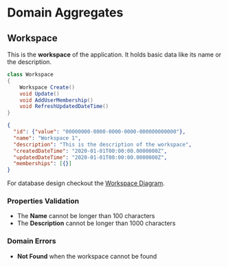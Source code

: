 # Domain Aggregates

## Workspace

This is the **workspace** of the application. It holds basic data like its name or the description.

```csharp
class Workspace
{
    Workspace Create()
    void Update()
    void AddUserMembership()
    void RefreshUpdatedDateTime()
}
```

```json
{
  "id": {"value": "00000000-0000-0000-0000-000000000000"},
  "name": "Workspace 1",
  "description": "This is the description of the workspace",
  "createdDateTime": "2020-01-01T00:00:00.0000000Z",
  "updatedDateTime": "2020-01-01T00:00:00.0000000Z",
  "memberships": [{}]
}
```

For database design checkout the [Workspace Diagram](../diagrams/aggregates/Diagram.Workspace.md).

### Properties Validation

- The **Name** cannot be longer than 100 characters
- The **Description** cannot be longer than 1000 characters

### Domain Errors

- **Not Found** when the workspace cannot be found

